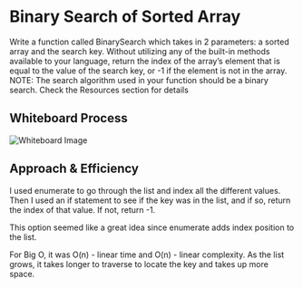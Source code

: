 # Binary Search of Sorted Array
<!-- Description of the challenge -->
Write a function called BinarySearch which takes in 2 parameters: a sorted array and the search key. Without utilizing any of the built-in methods available to your language, return the index of the array’s element that is equal to the value of the search key, or -1 if the element is not in the array.
NOTE: The search algorithm used in your function should be a binary search.
Check the Resources section for details

## Whiteboard Process
<!-- Embedded whiteboard image -->

![Whiteboard Image](./insert_binary_search.png)

## Approach & Efficiency
<!-- What approach did you take? Discuss Why. What is the Big O space/time for this approach? -->

I used enumerate to go through the list and index all the different values. Then I used an if statement to see if the key was in the list, and if so, return the index of that value. If not, return -1.

This option seemed like a great idea since enumerate adds index position to the list.

For Big O, it was O(n) - linear time and O(n) - linear complexity. As the list grows, it takes longer to traverse to locate the key and takes up more space.
